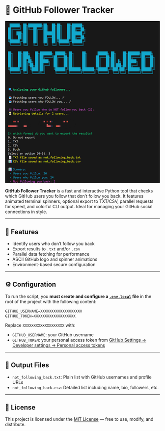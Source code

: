 
# 🐙 GitHub Follower Tracker

![Banner](images/banner.png)

**GitHub Follower Tracker** is a fast and interactive Python tool that checks which GitHub users you follow that don’t follow you back. It features animated terminal spinners, optional export to TXT/CSV, parallel requests for speed, and colorful CLI output. Ideal for managing your GitHub social connections in style.

---

## 🚀 Features

- Identify users who don’t follow you back
- Export results to `.txt` and/or `.csv`
- Parallel data fetching for performance
- ASCII GitHub logo and spinner animations
- Environment-based secure configuration

---

## ⚙️ Configuration

To run the script, you **must create and configure a [`.env.local`](https://github.com/marichu-kt/GitHub-Unfollowed/blob/main/.env.local) file** in the root of the project with the following content:

```env
GITHUB_USERNAME=XXXXXXXXXXXXXXXXXXX
GITHUB_TOKEN=XXXXXXXXXXXXXXXXXXX
```

Replace `XXXXXXXXXXXXXXXXXXX` with:

- `GITHUB_USERNAME`: your GitHub username
- `GITHUB_TOKEN`: your personal access token from [GitHub Settings → Developer settings → Personal access tokens](https://github.com/settings/tokens)

---

## 📁 Output Files

- `not_following_back.txt`: Plain list with GitHub usernames and profile URLs
- `not_following_back.csv`: Detailed list including name, bio, followers, etc.

---

## 📜 License

This project is licensed under the [MIT License](LICENSE) — free to use, modify, and distribute.
